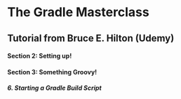 # The Gradle Masterclass

## Tutorial from Bruce E. Hilton (Udemy)

#### Section 2: Setting up!

#### Section 3: Something Groovy!

#####  6. Starting a Gradle Build Script

